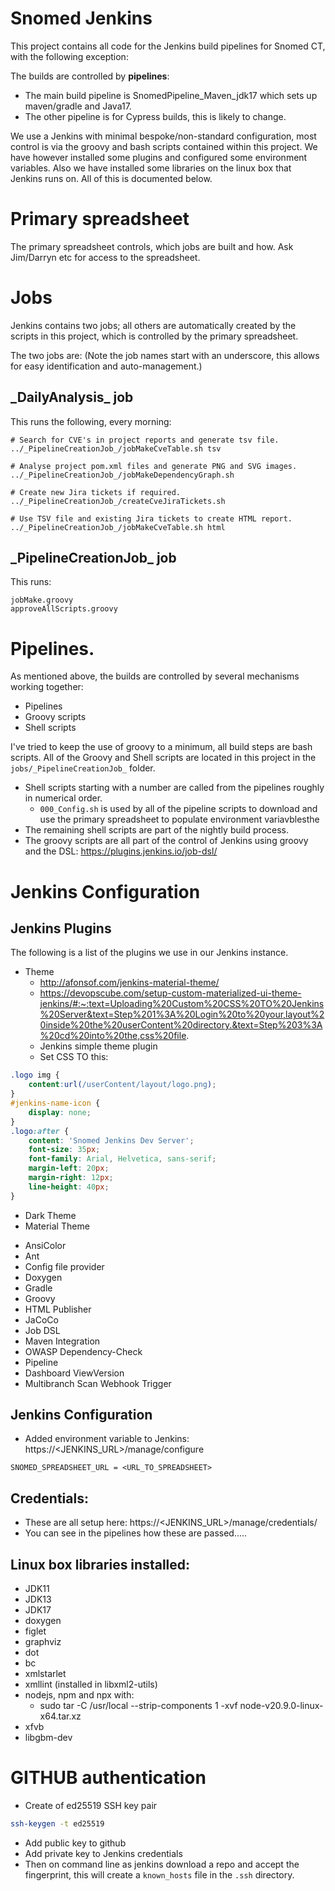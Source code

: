 # Snomed Jenkins

This project contains all code for the Jenkins build pipelines for Snomed CT, with the following exception:

The builds are controlled by **pipelines**:
* The main build pipeline is SnomedPipeline_Maven_jdk17 which sets up maven/gradle and Java17.
* The other pipeline is for Cypress builds, this is likely to change.

We use a Jenkins with minimal bespoke/non-standard configuration,
most control is via the groovy and bash scripts contained within this project.
We have however installed some plugins and configured some environment variables.
Also we have installed some libraries on the linux box that Jenkins runs on.
All of this is documented below.

# Primary spreadsheet

The primary spreadsheet controls, which jobs are built and how.  Ask Jim/Darryn etc for access to the spreadsheet.

# Jobs

Jenkins contains two jobs; all others are automatically created by the scripts in this project,
which is controlled by the primary spreadsheet.

The two jobs are:
(Note the job names start with an underscore, this allows for easy identification and auto-management.)

## \_DailyAnalysis\_ job
This runs the following, every morning:

```shell
# Search for CVE's in project reports and generate tsv file.
../_PipelineCreationJob_/jobMakeCveTable.sh tsv

# Analyse project pom.xml files and generate PNG and SVG images.
../_PipelineCreationJob_/jobMakeDependencyGraph.sh

# Create new Jira tickets if required.
../_PipelineCreationJob_/createCveJiraTickets.sh

# Use TSV file and existing Jira tickets to create HTML report.
../_PipelineCreationJob_/jobMakeCveTable.sh html
```

## \_PipelineCreationJob\_ job
This runs:
```shell
jobMake.groovy
approveAllScripts.groovy
```

# Pipelines.

As mentioned above, the builds are controlled by several mechanisms working together:

* Pipelines
* Groovy scripts
* Shell scripts

I've tried to keep the use of groovy to a minimum, all build steps are bash scripts.
All of the Groovy and Shell scripts are located in this project in the `jobs/_PipelineCreationJob_` folder.

* Shell scripts starting with a number are called from the pipelines roughly in numerical order.
  - `000_Config.sh` is used by all of the pipeline scripts to download and use the primary spreadsheet to populate environment variavblesthe 
* The remaining shell scripts are part of the nightly build process.
* The groovy scripts are all part of the control of Jenkins using groovy and the DSL: https://plugins.jenkins.io/job-dsl/

# Jenkins Configuration

## Jenkins Plugins

The following is a list of the plugins we use in our Jenkins instance.

* Theme
  - http://afonsof.com/jenkins-material-theme/
  - https://devopscube.com/setup-custom-materialized-ui-theme-jenkins/#:~:text=Uploading%20Custom%20CSS%20TO%20Jenkins%20Server&text=Step%201%3A%20Login%20to%20your,layout%20inside%20the%20userContent%20directory.&text=Step%203%3A%20cd%20into%20the,css%20file.
  - Jenkins simple theme plugin
  - Set CSS TO this:
```css
.logo img {
    content:url(/userContent/layout/logo.png);
}
#jenkins-name-icon {
    display: none;
}
.logo:after {
    content: 'Snomed Jenkins Dev Server';
    font-size: 35px;
    font-family: Arial, Helvetica, sans-serif;
    margin-left: 20px;
    margin-right: 12px;
    line-height: 40px;
}
```
  - Dark Theme
  - Material Theme
* AnsiColor
* Ant
* Config file provider
* Doxygen
* Gradle
* Groovy
* HTML Publisher
* JaCoCo
* Job DSL
* Maven Integration
* OWASP Dependency-Check
* Pipeline
* Dashboard ViewVersion
* Multibranch Scan Webhook Trigger

## Jenkins Configuration

* Added environment variable to Jenkins: https://<JENKINS_URL>/manage/configure

```properties
SNOMED_SPREADSHEET_URL = <URL_TO_SPREADSHEET>
```

## Credentials:

* These are all setup here: https://<JENKINS_URL>/manage/credentials/
* You can see in the pipelines how these are passed.....

## Linux box libraries installed:

* JDK11
* JDK13
* JDK17
* doxygen
* figlet
* graphviz
* dot
* bc
* xmlstarlet
* xmllint (installed in libxml2-utils)
* nodejs, npm and npx with:
  - sudo tar -C /usr/local --strip-components 1 -xvf node-v20.9.0-linux-x64.tar.xz
* xfvb
* libgbm-dev

# GITHUB authentication

* Create of ed25519 SSH key pair

```bash
ssh-keygen -t ed25519
```

* Add public key to github
* Add private key to Jenkins credentials
* Then on command line as jenkins download a repo and accept the fingerprint, this will create a `known_hosts` file in the `.ssh` directory.
